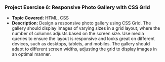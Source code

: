 ### Project Exercise 6: Responsive Photo Gallery with CSS Grid

- **Topic Covered:** HTML, CSS
- **Description:** Design a responsive photo gallery using CSS Grid. The gallery should display images of varying sizes in a grid layout, where the number of columns adjusts based on the screen size. Use media queries to ensure the layout is responsive and looks great on different devices, such as desktops, tablets, and mobiles. The gallery should adapt to different screen widths, adjusting the grid to display images in an optimal manner.

